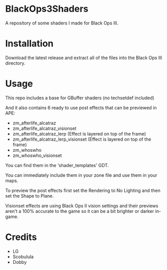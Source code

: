 # BlackOps3Shaders
 A repository of some shaders I made for Black Ops III.

# Installation
 Download the latest release and extract all of the files into the Black Ops III directory.

# Usage
 This repo includes a base for GBuffer shaders (no techsetdef included)
 
 And it also contains 6 ready to use post effects that can be previewed in APE:
 * zm_afterlife_alcatraz
 * zm_afterlife_alcatraz_visionset
 * zm_afterlife_alcatraz_lerp (Effect is layered on top of the frame)
 * zm_afterlife_alcatraz_lerp_visionset (Effect is layered on top of the frame)
 * zm_whoswho
 * zm_whoswho_visionset

You can find them in the 'shader_templates' GDT.

You can immediately include them in your zone file and use them in your maps.

To preview the post effects first set the Rendering to No Lighting and then set the Shape to Plane.

Visionset effects are using Black Ops II vision settings and their previews aren't a 100% accurate to the game so it can be a bit brighter or darker in-game.

# Credits
* LG
* Scobulula
* Dobby
